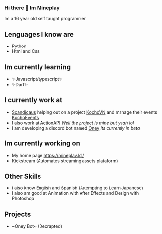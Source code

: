 ### Hi there 👋 Im Mineplay
Im a 16 year old self taught programmer

## Lenguages I know are 
- Python
- Html and Css

## Im currently learning
- ✨Javascript/typescript✨
- ✨Dart✨

## I currently work at 
- [Scandicaus](https://scandiac.us/) helping out on a project [KochoVN](https://www.kocho.io/) and manage their events [KochoEvents](https://events.kocho.io/)
- I also work at [ActionAPI](https://actionapi.xyz/) *Well the project is mine but yeah lol*
- I am developing a discord bot named [Oney](https://top.gg/bot/944374817979785226) *its currently in beta*

## Im currently working on
- My home page https://mineplay.lol/
- Kickstream (Automates streaming assets plataform)


## Other Skills
- I also know English and Spanish (Attempting to Learn Japanese)
- I also am good at Animation with After Effects and Design with Photoshop

## Projects 
- ~Oney Bot~ (Decrapted)
